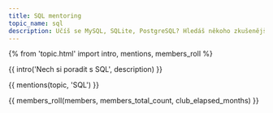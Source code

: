 ```yaml
---
title: SQL mentoring
topic_name: sql
description: Učíš se MySQL, SQLite, PostgreSQL? Hledáš někoho zkušenějšího, kdo ti poradí, když se zasekneš? Kdo ti ukáže správné postupy a nasměruje tě na kvalitní návody nebo kurzy?
---
```

{% from 'topic.html' import intro, mentions, members_roll %}

{{ intro('Nech si poradit s SQL', description) }}

{{ mentions(topic, 'SQL') }}

{{ members_roll(members, members_total_count, club_elapsed_months) }}
